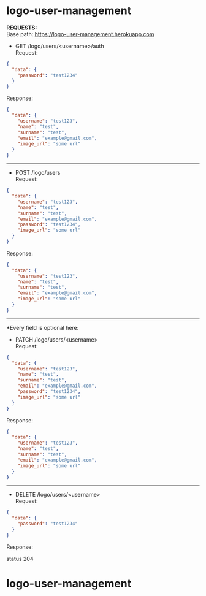 # logo-user-management

**REQUESTS:** <br>
Base path: https://logo-user-management.herokuapp.com

* GET /logo/users/\<username>/auth <br>
  Request:

```json 
{
  "data": {
    "password": "test1234"
  } 
}
```

Response:

```json
{
  "data": {
    "username": "test123",
    "name": "test",
    "surname": "test",
    "email": "example@gmail.com",
    "image_url": "some url"
  }
}
```
-------------------------------------------------------------------------------
* POST /logo/users <br>
  Request:

```json 
{
  "data": {
    "username": "test123",
    "name": "test",
    "surname": "test",
    "email": "example@gmail.com",
    "password": "test1234",
    "image_url": "some url"
  } 
}
```

Response:

```json
{
  "data": {
    "username": "test123",
    "name": "test",
    "surname": "test",
    "email": "example@gmail.com",
    "image_url": "some url"
  }
}
```
-------------------------------------------------------------------------------
*Every field is optional here:
* PATCH /logo/users/\<username> <br>
  Request:

```json 
{
  "data": {
    "username": "test123",
    "name": "test",
    "surname": "test",
    "email": "example@gmail.com",
    "password": "test1234",
    "image_url": "some url"
  } 
}
```

Response:

```json
{
  "data": {
    "username": "test123",
    "name": "test",
    "surname": "test",
    "email": "example@gmail.com",
    "image_url": "some url"
  }
}
```

-------------------------------------------------------------------------------
* DELETE /logo/users/\<username> <br>
  Request:

```json 
{
  "data": {
    "password": "test1234"
  } 
}
```

Response:

status 204

# logo-user-management
